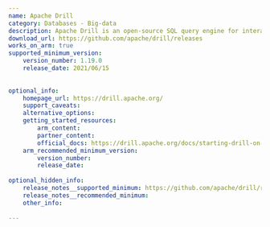 ```yaml
---
name: Apache Drill
category: Databases - Big-data
description: Apache Drill is an open-source SQL query engine for interactive analysis of large-scale structured and semi-structured datasets.
download_url: https://github.com/apache/drill/releases
works_on_arm: true
supported_minimum_version:
    version_number: 1.19.0
    release_date: 2021/06/15
 
 
optional_info:
    homepage_url: https://drill.apache.org/
    support_caveats:
    alternative_options:
    getting_started_resources:
        arm_content:
        partner_content:
        official_docs: https://drill.apache.org/docs/starting-drill-on-linux-and-mac-os-x/
    arm_recommended_minimum_version:
        version_number:
        release_date:
 
optional_hidden_info:
    release_notes__supported_minimum: https://github.com/apache/drill/releases/tag/drill-1.19.0
    release_notes__recommended_minimum:
    other_info:
 
---
```

